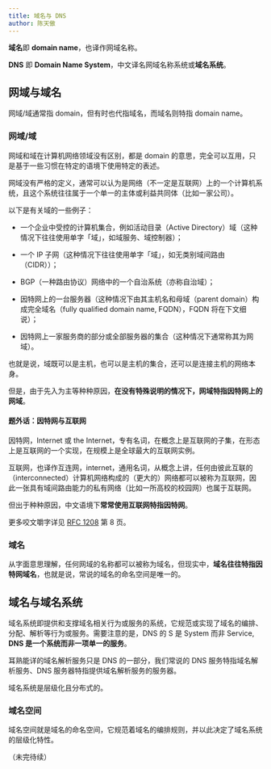```yaml
---
title: 域名与 DNS
author: 陈天傲
---
```


**域名**即 **domain name**，也译作网域名称。

**DNS** 即 **Domain Name System**，中文译名网域名称系统或**域名系统**。

## 网域与域名

网域/域通常指 domain，但有时也代指域名，而域名则特指 domain name。

### 网域/域

网域和域在计算机网络领域没有区别，都是 domain 的意思，完全可以互用，只是基于一些习惯在特定的语境下使用特定的表述。

网域没有严格的定义，通常可以认为是网络（不一定是互联网）上的一个计算机系统，且这个系统往往属于一个单一的主体或利益共同体（比如一家公司）。

以下是有关域的一些例子：

- 一个企业中受控的计算机集合，例如活动目录（Active Directory）域（这种情况下往往使用单字「域」，如域服务、域控制器）；

- 一个 IP 子网（这种情况下往往使用单字「域」，如无类别域间路由（CIDR））；

- BGP（一种路由协议）网络中的一个自治系统（亦称自治域）；

- 因特网上的一台服务器（这种情况下由其主机名和母域（parent domain）构成完全域名（fully qualified domain name, FQDN），FQDN 将在下文细说）；

- 因特网上一家服务商的部分或全部服务器的集合（这种情况下通常称其为网域）。

也就是说，域既可以是主机，也可以是主机的集合，还可以是连接主机的网络本身。

但是，由于先入为主等种种原因，**在没有特殊说明的情况下，网域特指因特网上的网域**。

#### 题外话：因特网与互联网

因特网，Internet 或 the Internet，专有名词，在概念上是互联网的子集，在形态上是互联网的一个实现，在规模上是全球最大的互联网实例。

互联网，也译作互连网，internet，通用名词，从概念上讲，任何由彼此互联的（interconnected）计算机网络构成的（更大的）网络都可以被称为互联网，因此一张具有域间路由能力的私有网络（比如一所高校的校园网）也属于互联网。

但出于种种原因，中文语境下**常常使用互联网特指因特网**。

更多咬文嚼字详见 [RFC 1208](https://tools.ietf.org/html/rfc1208) 第 8 页。

### 域名

从字面意思理解，任何网域的名称都可以被称为域名，但现实中，**域名往往特指因特网域名**，也就是说，常说的域名的命名空间是唯一的。

## 域名与域名系统

域名系统即提供和支撑域名相关行为或服务的系统，它规范或实现了域名的编排、分配、解析等行为或服务。需要注意的是，DNS 的 S 是 System 而非 Service, **DNS 是一个系统而非一项单一的服务**。

耳熟能详的域名解析服务只是 DNS 的一部分，我们常说的 DNS 服务特指域名解析服务、DNS 服务器特指提供域名解析服务的服务器。

域名系统是层级化且分布式的。

### 域名空间

域名空间就是域名的命名空间，它规范着域名的编排规则，并以此决定了域名系统的层级化特性。

（未完待续）
